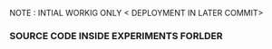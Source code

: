 NOTE : 
INTIAL WORKIG ONLY < DEPLOYMENT IN LATER COMMIT>

### SOURCE CODE INSIDE EXPERIMENTS FORLDER